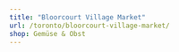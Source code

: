 ```yaml
---
title: "Bloorcourt Village Market"
url: /toronto/bloorcourt-village-market/
shop: Gemüse & Obst
---
```

